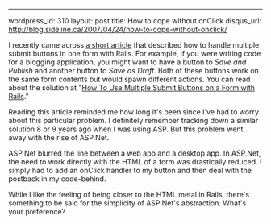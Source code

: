 --- 
wordpress_id: 310
layout: post
title: How to cope without onClick
disqus_url: http://blog.sideline.ca/2007/04/24/how-to-cope-without-onclick/

<p>I recently came across <a href="http://myersds.com/notebook/2006/09/10/multiple_submit_buttons_on_a_form_with_rails">a short article</a> that described how to handle multiple submit buttons in one form with Rails.  For example, if you were writing code for a blogging application, you might want to have a button to <em>Save and Publish</em> and another button to <em>Save as Draft</em>.  Both of these buttons work on the same form contents but would spawn different actions.  You can read about the solution at "<a href="http://myersds.com/notebook/2006/09/10/multiple_submit_buttons_on_a_form_with_rails">How To Use Multiple Submit Buttons on a Form with Rails</a>."</p>

<p>Reading this article reminded me how long it's been since I've had to worry about this particular problem.  I definitely remember tracking down a similar solution 8 or 9 years ago when I was using ASP.  But this problem went away with the rise of ASP.Net.</p>

<p>ASP.Net blurred the line between a web app and a desktop app.  In ASP.Net, the need to work directly with the HTML of a form was drastically reduced.  I simply had to add an onClick handler to my button and then deal with the postback in my code-behind.</p>

<p>While I like the feeling of being closer to the HTML metal in Rails, there's something to be said for the simplicity of ASP.Net's abstraction.  What's your preference?</p>
